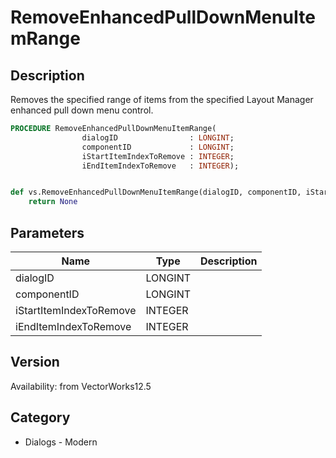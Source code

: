 # RemoveEnhancedPullDownMenuItemRange

## Description
Removes the specified range of items from the specified Layout Manager enhanced pull down menu control.

```pascal
PROCEDURE RemoveEnhancedPullDownMenuItemRange(
				dialogID                : LONGINT;
				componentID             : LONGINT;
				iStartItemIndexToRemove : INTEGER;
				iEndItemIndexToRemove   : INTEGER);
```

```python

def vs.RemoveEnhancedPullDownMenuItemRange(dialogID, componentID, iStartItemIndexToRemove, iEndItemIndexToRemove):
    return None
```

## Parameters
|Name|Type|Description|
|---|---|---|
|dialogID|LONGINT||
|componentID|LONGINT||
|iStartItemIndexToRemove|INTEGER||
|iEndItemIndexToRemove|INTEGER||

## Version
Availability: from VectorWorks12.5
## Category
* Dialogs - Modern

